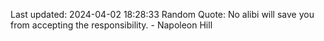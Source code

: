 Last updated: 2024-04-02 18:28:33
Random Quote: No alibi will save you from accepting the responsibility. - Napoleon Hill
